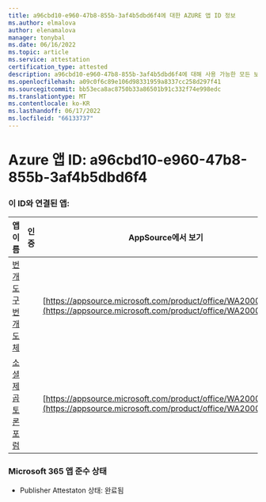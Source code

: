 ```yaml
---
title: a96cbd10-e960-47b8-855b-3af4b5dbd6f4에 대한 AZURE 앱 ID 정보
ms.author: elmalova
author: elenamalova
manager: tonybal
ms.date: 06/16/2022
ms.topic: article
ms.service: attestation
certification_type: attested
description: a96cbd10-e960-47b8-855b-3af4b5dbd6f4에 대해 사용 가능한 모든 보안 및 규정 준수 정보입니다.
ms.openlocfilehash: a09c0f6c89e106d98331959a8337cc258d297f41
ms.sourcegitcommit: bb53eca8ac8750b33a86501b91c332f74e998edc
ms.translationtype: MT
ms.contentlocale: ko-KR
ms.lasthandoff: 06/17/2022
ms.locfileid: "66133737"
---
```

# <a name="azure-app-id-a96cbd10-e960-47b8-855b-3af4b5dbd6f4"></a>Azure 앱 ID: a96cbd10-e960-47b8-855b-3af4b5dbd6f4


### <a name="apps-associated-with-this-id"></a>이 ID와 연결된 앱:
| **앱 이름** | **인증** | **AppSource에서 보기** |
|--------------|---------------|-----------------------|
| [번개 도구 번개 도체](../forward/WA200001926.md) |  | [https://appsource.microsoft.com/product/office/WA200001926](https://appsource.microsoft.com/product/office/WA200001926) |
| [소셜 제곱 토론 포럼](../forward/WA200001925.md) |  | [https://appsource.microsoft.com/product/office/WA200001925](https://appsource.microsoft.com/product/office/WA200001925) |

### <a name="microsoft-365-app-compliance-status"></a>Microsoft 365 앱 준수 상태
- Publisher Attestaton 상태: 완료됨
